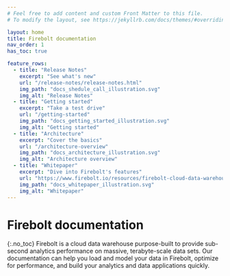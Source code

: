 ```yaml
---
# Feel free to add content and custom Front Matter to this file.
# To modify the layout, see https://jekyllrb.com/docs/themes/#overriding-theme-defaults

layout: home
title: Firebolt documentation
nav_order: 1
has_toc: true

feature_rows:
  - title: "Release Notes"
    excerpt: "See what's new"
    url: "/release-notes/release-notes.html"
    img_path: "docs_shedule_call_illustration.svg" 
    img_alt: "Release Notes"
  - title: "Getting started"
    excerpt: "Take a test drive"
    url: "/getting-started"
    img_path: "docs_getting_started_illustration.svg" 
    img_alt: "Getting started"
  - title: "Architecture"
    excerpt: "Cover the basics"
    url: "/architecture-overview"
    img_path: "docs_architecture_illustration.svg"
    img_alt: "Architecture overview"
  - title: "Whitepaper"
    excerpt: "Dive into Firebolt's features"
    url: "https://www.firebolt.io/resources/firebolt-cloud-data-warehouse-whitepaper"
    img_path: "docs_whitepaper_illustration.svg"
    img_alt: "Whitepaper"
---
```

# Firebolt documentation
{:.no_toc}
Firebolt is a cloud data warehouse purpose-built to provide sub-second analytics performance on massive, terabyte-scale data sets. Our documentation can help you load and model your data in Firebolt, optimize for performance, and build your analytics and data applications quickly.
